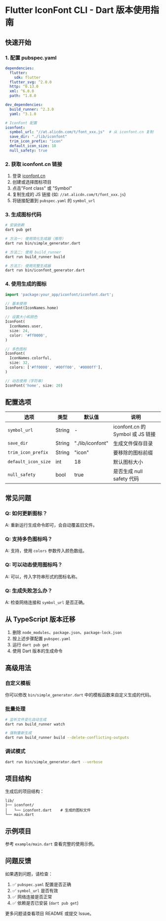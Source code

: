 # Flutter IconFont CLI - Dart 版本使用指南

## 快速开始

### 1. 配置 pubspec.yaml

```yaml
dependencies:
  flutter:
    sdk: flutter
  flutter_svg: ^2.0.0
  http: ^0.13.0
  xml: ^6.0.0
  path: ^1.8.0

dev_dependencies:
  build_runner: ^2.3.0
  yaml: ^3.1.0

# IconFont 配置
iconfont:
  symbol_url: "//at.alicdn.com/t/font_xxx.js"  # 从 iconfont.cn 复制
  save_dir: "./lib/iconfont"
  trim_icon_prefix: "icon"
  default_icon_size: 18
  null_safety: true
```

### 2. 获取 iconfont.cn 链接

1. 登录 [iconfont.cn](https://iconfont.cn)
2. 创建或选择图标项目
3. 点击"Font class" 或 "Symbol"
4. 复制生成的 JS 链接 (如: `//at.alicdn.com/t/font_xxx.js`)
5. 将链接配置到 `pubspec.yaml` 的 `symbol_url`

### 3. 生成图标代码

```bash
# 安装依赖
dart pub get

# 方法一: 使用简化生成器（推荐）
dart run bin/simple_generator.dart

# 方法二: 使用 build_runner
dart run build_runner build

# 方法三: 使用完整生成器
dart run bin/iconfont_generator.dart
```

### 4. 使用生成的图标

```dart
import 'package:your_app/iconfont/iconfont.dart';

// 基本使用
IconFont(IconNames.home)

// 设置大小和颜色
IconFont(
  IconNames.user,
  size: 24,
  color: '#ff0000',
)

// 多色图标
IconFont(
  IconNames.colorful,
  size: 32,
  colors: ['#ff0000', '#00ff00', '#0000ff'],
)

// 动态使用（字符串）
IconFont('home', size: 20)
```

## 配置选项

| 选项 | 类型 | 默认值 | 说明 |
|-----|------|--------|------|
| `symbol_url` | String | - | iconfont.cn 的 Symbol 或 JS 链接 |
| `save_dir` | String | "./lib/iconfont" | 生成文件保存目录 |
| `trim_icon_prefix` | String | "icon" | 要移除的图标前缀 |
| `default_icon_size` | int | 18 | 默认图标大小 |
| `null_safety` | bool | true | 是否生成 null safety 代码 |

## 常见问题

### Q: 如何更新图标？
A: 重新运行生成命令即可，会自动覆盖旧文件。

### Q: 支持多色图标吗？
A: 支持，使用 `colors` 参数传入颜色数组。

### Q: 可以动态使用图标吗？
A: 可以，传入字符串形式的图标名称。

### Q: 生成失败怎么办？
A: 检查网络连接和 `symbol_url` 是否正确。

## 从 TypeScript 版本迁移

1. 删除 `node_modules`、`package.json`、`package-lock.json`
2. 按上述步骤配置 `pubspec.yaml`
3. 运行 `dart pub get`
4. 使用 Dart 版本的生成命令

## 高级用法

### 自定义模板

你可以修改 `bin/simple_generator.dart` 中的模板函数来自定义生成的代码。

### 批量处理

```bash
# 监听文件变化自动生成
dart run build_runner watch

# 强制重新生成
dart run build_runner build --delete-conflicting-outputs
```

### 调试模式

```bash
dart run bin/simple_generator.dart --verbose
```

## 项目结构

生成后的项目结构：
```
lib/
├── iconfont/
│   └── iconfont.dart    # 生成的图标文件
└── main.dart
```

## 示例项目

参考 `example/main.dart` 查看完整的使用示例。

## 问题反馈

如果遇到问题，请检查：

1. ✅ `pubspec.yaml` 配置是否正确
2. ✅ `symbol_url` 是否有效
3. ✅ 网络连接是否正常
4. ✅ 依赖是否已安装 (`dart pub get`)

更多问题请查看项目 README 或提交 Issue。
